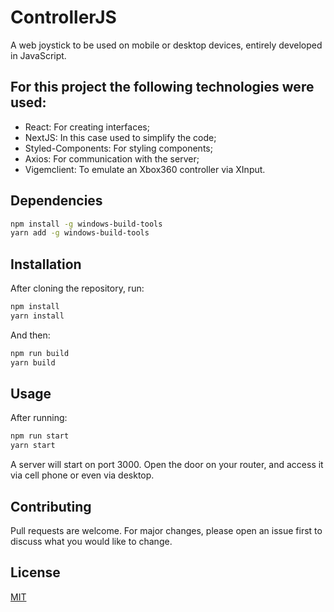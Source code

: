 # ControllerJS

A web joystick to be used on mobile or desktop devices, entirely developed in JavaScript.

## For this project the following technologies were used:
* React: For creating interfaces;
* NextJS: In this case used to simplify the code;
* Styled-Components: For styling components;
* Axios: For communication with the server;
* Vigemclient: To emulate an Xbox360 controller via XInput.

## Dependencies

```bash
npm install -g windows-build-tools
yarn add -g windows-build-tools
```

## Installation

After cloning the repository, run:
```bash
npm install
yarn install
```

And then:
```bash
npm run build
yarn build
```

## Usage

After running:
```bash
npm run start
yarn start
```

A server will start on port 3000.
Open the door on your router, and access it via cell phone or even via desktop.


## Contributing
Pull requests are welcome. For major changes, please open an issue first to discuss what you would like to change.

## License
[MIT](https://choosealicense.com/licenses/mit/)
